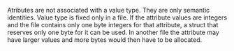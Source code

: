 Atributes are not associated with a value type. They are only semantic identities. Value type is fixed only in a file. If the attribute values are integers and the file contains only one byte integers for that attribute, a struct that reserves only one byte for it can be used. In another file the attribute may have larger values and more bytes would then have to be allocated.